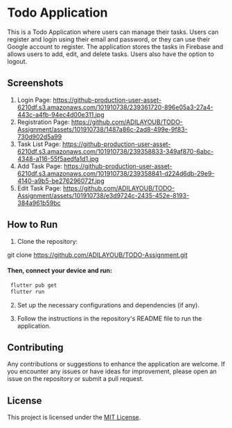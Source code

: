 # Todo Application

This is a Todo Application where users can manage their tasks. Users can register and login using their email and password, or they can use their Google account to register. The application stores the tasks in Firebase and allows users to add, edit, and delete tasks. Users also have the option to logout.

## Screenshots

1. Login Page: https://github-production-user-asset-6210df.s3.amazonaws.com/101910738/239361720-896e05a3-27a4-443c-a4fb-94ec4d00e311.jpg
2. Registration Page: https://github.com/ADILAYOUB/TODO-Assignment/assets/101910738/1487a86c-2ad8-499e-9f83-730d902d5a99
3. Task List Page: https://github-production-user-asset-6210df.s3.amazonaws.com/101910738/239358833-349af870-6abc-4348-a116-55f5aedfa1d1.jpg
4. Add Task Page: https://github-production-user-asset-6210df.s3.amazonaws.com/101910738/239358841-d224d6db-29e9-4140-a9b5-be276296072f.jpg
5. Edit Task Page: https://github.com/ADILAYOUB/TODO-Assignment/assets/101910738/e3d9724c-2435-452e-8193-384a961b59bc

## How to Run

1. Clone the repository:

git clone https://github.com/ADILAYOUB/TODO-Assignment.git

  #### Then, connect your device and run:
  ```sh
   flutter pub get
   flutter run
  ```

2. Set up the necessary configurations and dependencies (if any).

3. Follow the instructions in the repository's README file to run the application.

## Contributing

Any contributions or suggestions to enhance the application are welcome. If you encounter any issues or have ideas for improvement, please open an issue on the repository or submit a pull request.

## License

This project is licensed under the [MIT License](https://github.com/ADILAYOUB/TODO-Assignment/blob/main/LICENSE).


